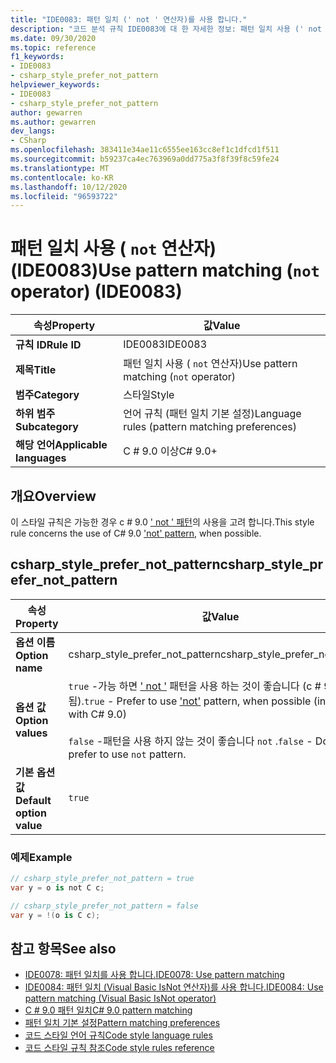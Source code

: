 ```yaml
---
title: "IDE0083: 패턴 일치 (' not ' 연산자)를 사용 합니다."
description: "코드 분석 규칙 IDE0083에 대 한 자세한 정보: 패턴 일치 사용 (' not ' 연산자)"
ms.date: 09/30/2020
ms.topic: reference
f1_keywords:
- IDE0083
- csharp_style_prefer_not_pattern
helpviewer_keywords:
- IDE0083
- csharp_style_prefer_not_pattern
author: gewarren
ms.author: gewarren
dev_langs:
- CSharp
ms.openlocfilehash: 383411e34ae11c6555ee163cc8ef1c1dfcd1f511
ms.sourcegitcommit: b59237ca4ec763969a0dd775a3f8f39f8c59fe24
ms.translationtype: MT
ms.contentlocale: ko-KR
ms.lasthandoff: 10/12/2020
ms.locfileid: "96593722"
---
```

# <a name="use-pattern-matching-not-operator-ide0083"></a><span data-ttu-id="e8224-103">패턴 일치 사용 ( `not` 연산자) (IDE0083)</span><span class="sxs-lookup"><span data-stu-id="e8224-103">Use pattern matching (`not` operator) (IDE0083)</span></span>

|<span data-ttu-id="e8224-104">속성</span><span class="sxs-lookup"><span data-stu-id="e8224-104">Property</span></span>|<span data-ttu-id="e8224-105">값</span><span class="sxs-lookup"><span data-stu-id="e8224-105">Value</span></span>|
|-|-|
| <span data-ttu-id="e8224-106">**규칙 ID**</span><span class="sxs-lookup"><span data-stu-id="e8224-106">**Rule ID**</span></span> | <span data-ttu-id="e8224-107">IDE0083</span><span class="sxs-lookup"><span data-stu-id="e8224-107">IDE0083</span></span> |
| <span data-ttu-id="e8224-108">**제목**</span><span class="sxs-lookup"><span data-stu-id="e8224-108">**Title**</span></span> | <span data-ttu-id="e8224-109">패턴 일치 사용 ( `not` 연산자)</span><span class="sxs-lookup"><span data-stu-id="e8224-109">Use pattern matching (`not` operator)</span></span> |
| <span data-ttu-id="e8224-110">**범주**</span><span class="sxs-lookup"><span data-stu-id="e8224-110">**Category**</span></span> | <span data-ttu-id="e8224-111">스타일</span><span class="sxs-lookup"><span data-stu-id="e8224-111">Style</span></span> |
| <span data-ttu-id="e8224-112">**하위 범주**</span><span class="sxs-lookup"><span data-stu-id="e8224-112">**Subcategory**</span></span> | <span data-ttu-id="e8224-113">언어 규칙 (패턴 일치 기본 설정)</span><span class="sxs-lookup"><span data-stu-id="e8224-113">Language rules (pattern matching preferences)</span></span> |
| <span data-ttu-id="e8224-114">**해당 언어**</span><span class="sxs-lookup"><span data-stu-id="e8224-114">**Applicable languages**</span></span> | <span data-ttu-id="e8224-115">C # 9.0 이상</span><span class="sxs-lookup"><span data-stu-id="e8224-115">C# 9.0+</span></span> |

## <a name="overview"></a><span data-ttu-id="e8224-116">개요</span><span class="sxs-lookup"><span data-stu-id="e8224-116">Overview</span></span>

<span data-ttu-id="e8224-117">이 스타일 규칙은 가능한 경우 c # 9.0 [' not ' 패턴](../../../csharp/whats-new/csharp-9.md#pattern-matching-enhancements)의 사용을 고려 합니다.</span><span class="sxs-lookup"><span data-stu-id="e8224-117">This style rule concerns the use of C# 9.0 ['not' pattern](../../../csharp/whats-new/csharp-9.md#pattern-matching-enhancements), when possible.</span></span>

## <a name="csharp_style_prefer_not_pattern"></a><span data-ttu-id="e8224-118">csharp_style_prefer_not_pattern</span><span class="sxs-lookup"><span data-stu-id="e8224-118">csharp_style_prefer_not_pattern</span></span>

|<span data-ttu-id="e8224-119">속성</span><span class="sxs-lookup"><span data-stu-id="e8224-119">Property</span></span>|<span data-ttu-id="e8224-120">값</span><span class="sxs-lookup"><span data-stu-id="e8224-120">Value</span></span>|
|-|-|
| <span data-ttu-id="e8224-121">**옵션 이름**</span><span class="sxs-lookup"><span data-stu-id="e8224-121">**Option name**</span></span> | <span data-ttu-id="e8224-122">csharp_style_prefer_not_pattern</span><span class="sxs-lookup"><span data-stu-id="e8224-122">csharp_style_prefer_not_pattern</span></span> |
| <span data-ttu-id="e8224-123">**옵션 값**</span><span class="sxs-lookup"><span data-stu-id="e8224-123">**Option values**</span></span> | <span data-ttu-id="e8224-124">`true` -가능 하면 [' not '](../../../csharp/whats-new/csharp-9.md#pattern-matching-enhancements) 패턴을 사용 하는 것이 좋습니다 (c # 9.0에 도입 됨).</span><span class="sxs-lookup"><span data-stu-id="e8224-124">`true` - Prefer to use ['not'](../../../csharp/whats-new/csharp-9.md#pattern-matching-enhancements) pattern, when possible (introduced with C# 9.0)</span></span><br /><br /><span data-ttu-id="e8224-125">`false` -패턴을 사용 하지 않는 것이 좋습니다 `not` .</span><span class="sxs-lookup"><span data-stu-id="e8224-125">`false` - Do not prefer to use `not` pattern.</span></span> |
| <span data-ttu-id="e8224-126">**기본 옵션 값**</span><span class="sxs-lookup"><span data-stu-id="e8224-126">**Default option value**</span></span> | `true` |

### <a name="example"></a><span data-ttu-id="e8224-127">예제</span><span class="sxs-lookup"><span data-stu-id="e8224-127">Example</span></span>

```csharp
// csharp_style_prefer_not_pattern = true
var y = o is not C c;

// csharp_style_prefer_not_pattern = false
var y = !(o is C c);
```

## <a name="see-also"></a><span data-ttu-id="e8224-128">참고 항목</span><span class="sxs-lookup"><span data-stu-id="e8224-128">See also</span></span>

- [<span data-ttu-id="e8224-129">IDE0078: 패턴 일치를 사용 합니다.</span><span class="sxs-lookup"><span data-stu-id="e8224-129">IDE0078: Use pattern matching</span></span>](ide0078.md)
- [<span data-ttu-id="e8224-130">IDE0084: 패턴 일치 (Visual Basic IsNot 연산자)를 사용 합니다.</span><span class="sxs-lookup"><span data-stu-id="e8224-130">IDE0084: Use pattern matching (Visual Basic IsNot operator)</span></span>](ide0084.md)
- [<span data-ttu-id="e8224-131">C # 9.0 패턴 일치</span><span class="sxs-lookup"><span data-stu-id="e8224-131">C# 9.0 pattern matching</span></span>](../../../csharp/whats-new/csharp-9.md#pattern-matching-enhancements)
- [<span data-ttu-id="e8224-132">패턴 일치 기본 설정</span><span class="sxs-lookup"><span data-stu-id="e8224-132">Pattern matching preferences</span></span>](pattern-matching-preferences.md)
- [<span data-ttu-id="e8224-133">코드 스타일 언어 규칙</span><span class="sxs-lookup"><span data-stu-id="e8224-133">Code style language rules</span></span>](language-rules.md)
- [<span data-ttu-id="e8224-134">코드 스타일 규칙 참조</span><span class="sxs-lookup"><span data-stu-id="e8224-134">Code style rules reference</span></span>](index.md)
